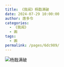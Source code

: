 ```yaml
---
title: 《我闻》杨戬满破
date: 2024-07-29 10:00:00
author: 唐多令
categories: 
  - 《我闻》
  - 画
tags: 
  - 画
permalink: /pages/6dc989/
---
```


![杨戬满破](/img/iheard/杨戬-满.png)
<!-- more -->
